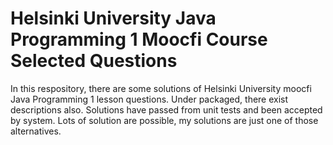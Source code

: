 # Helsinki University Java Programming 1 Moocfi Course Selected Questions
In this respository, there are some solutions of Helsinki University moocfi Java Programming 1 lesson questions. Under packaged, there exist descriptions also.
Solutions have passed from unit tests and been accepted by system. Lots of solution are possible, my solutions are just one of those alternatives. 
